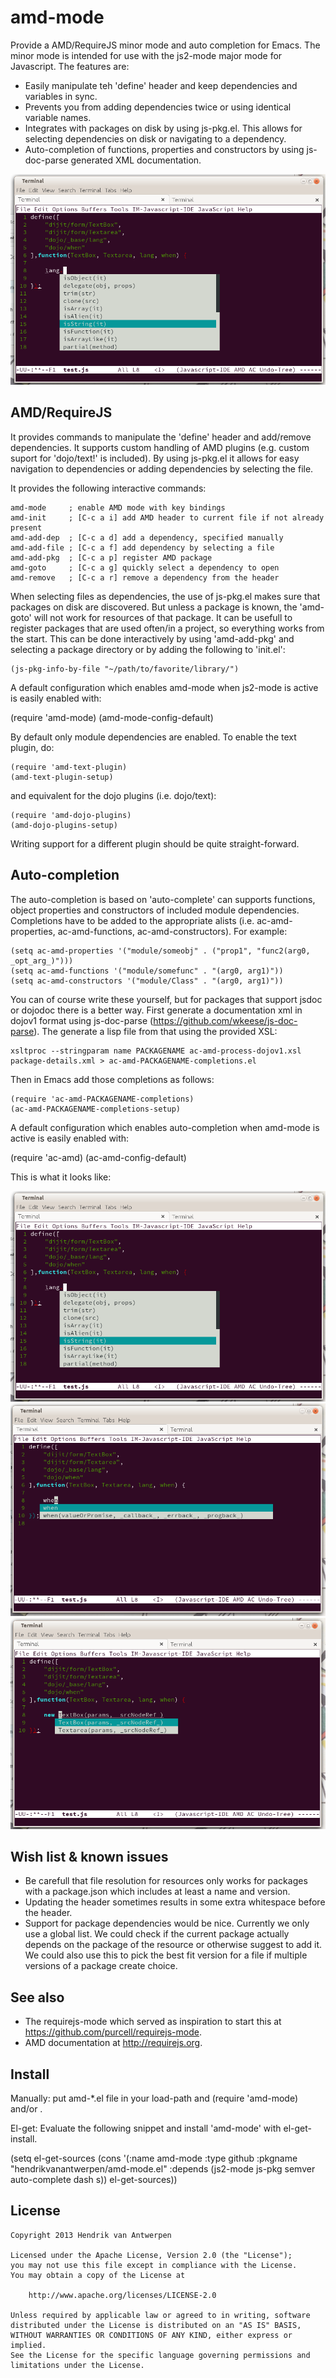 amd-mode
========

Provide a AMD/RequireJS minor mode and auto completion for Emacs. The minor mode is intended for use with the js2-mode major mode for Javascript. The features are:

 * Easily manipulate teh 'define' header and keep dependencies and variables in sync.
 * Prevents you from adding dependencies twice or using identical variable names.
 * Integrates with packages on disk by using js-pkg.el. This allows for selecting dependencies on disk or navigating to a dependency.
 * Auto-completion of functions, properties and constructors by using js-doc-parse generated XML documentation.

![Image](images/ac-amd-properties.png?raw=true)

AMD/RequireJS
-------------

It provides commands to manipulate the 'define' header and add/remove dependencies. It supports custom handling of AMD plugins (e.g. custom suport for 'dojo/text!' is included). By using js-pkg.el it allows for easy navigation to dependencies or adding dependencies by selecting the file.

It provides the following interactive commands:

    amd-mode     ; enable AMD mode with key bindings
    amd-init     ; [C-c a i] add AMD header to current file if not already present
    amd-add-dep  ; [C-c a d] add a dependency, specified manually
    amd-add-file ; [C-c a f] add dependency by selecting a file
    amd-add-pkg  ; [C-c a p] register AMD package
    amd-goto     ; [C-c a g] quickly select a dependency to open
    amd-remove   ; [C-c a r] remove a dependency from the header

When selecting files as dependencies, the use of js-pkg.el makes sure that packages on disk are discovered. But unless a package is known, the 'amd-goto' will not work for resources of that package. It can be usefull to register packages that are used often/in a project, so everything works from the start. This can be done interactively by using 'amd-add-pkg' and selecting a package directory or by adding the following to 'init.el':

    (js-pkg-info-by-file "~/path/to/favorite/library/")

A default configuration which enables amd-mode when js2-mode is active is easily enabled with:

   (require 'amd-mode)
   (amd-mode-config-default)

By default only module dependencies are enabled. To enable the text plugin, do:

    (require 'amd-text-plugin)
    (amd-text-plugin-setup)

and equivalent for the dojo plugins (i.e. dojo/text):

    (require 'amd-dojo-plugins)
    (amd-dojo-plugins-setup)

Writing support for a different plugin should be quite straight-forward.

Auto-completion
---------------

The auto-completion is based on 'auto-complete' can supports functions, object properties and constructors of included module dependencies. Completions have to be added to the appropriate alists (i.e. ac-amd-properties, ac-amd-functions, ac-amd-constructors). For example:

    (setq ac-amd-properties '("module/someobj" . ("prop1", "func2(arg0, _opt_arg_)")))
    (setq ac-amd-functions '("module/somefunc" . "(arg0, arg1)"))
    (setq ac-amd-constructors '("module/Class" . "(arg0, arg1)"))

You can of course write these yourself, but for packages that support jsdoc or dojodoc there is a better way. First generate a documentation xml in dojov1 format using js-doc-parse (https://github.com/wkeese/js-doc-parse). The generate a lisp file from that using the provided XSL:

    xsltproc --stringparam name PACKAGENAME ac-amd-process-dojov1.xsl package-details.xml > ac-amd-PACKAGENAME-completions.el

Then in Emacs add those completions as follows:

    (require 'ac-amd-PACKAGENAME-completions)
    (ac-amd-PACKAGENAME-completions-setup)

A default configuration which enables auto-completion when amd-mode is active is easily enabled with:

   (require 'ac-amd)
   (ac-amd-config-default)

This is what it looks like:

![Image](images/ac-amd-properties.png?raw=true)
![Image](images/ac-amd-functions.png?raw=true)
![Image](images/ac-amd-constructors.png?raw=true)

Wish list & known issues
------------------------

 * Be carefull that file resolution for resources only works for packages with a package.json which includes at least a name and version.
 * Updating the header sometimes results in some extra whitespace before the header.
 * Support for package dependencies would be nice. Currently we only use a global list. We could check if the current package actually depends on the package of the resource or otherwise suggest to add it. We could also use this to pick the best fit version for a file if multiple versions of a package create choice.

See also
--------

 * The requirejs-mode which served as inspiration to start this at https://github.com/purcell/requirejs-mode.
 * AMD documentation at http://requirejs.org.

Install
-------

Manually: put amd-*.el file in your load-path and (require 'amd-mode) and/or .

El-get: Evaluate the following snippet and install 'amd-mode' with el-get-install.

   (setq el-get-sources
    (cons '(:name amd-mode
            :type github
            :pkgname "hendrikvanantwerpen/amd-mode.el"
            :depends (js2-mode js-pkg semver auto-complete dash s))
          el-get-sources))

License
-------

    Copyright 2013 Hendrik van Antwerpen

    Licensed under the Apache License, Version 2.0 (the "License");
    you may not use this file except in compliance with the License.
    You may obtain a copy of the License at

        http://www.apache.org/licenses/LICENSE-2.0

    Unless required by applicable law or agreed to in writing, software
    distributed under the License is distributed on an "AS IS" BASIS,
    WITHOUT WARRANTIES OR CONDITIONS OF ANY KIND, either express or implied.
    See the License for the specific language governing permissions and
    limitations under the License.
